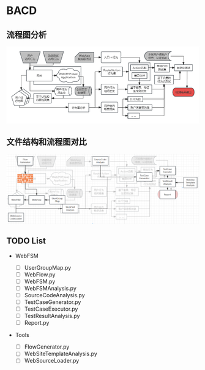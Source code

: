 <!--
 * @Author: Suez_kip 287140262@qq.com
 * @Date: 2023-11-24 15:48:26
 * @LastEditTime: 2023-11-28 12:01:55
 * @LastEditors: Suez_kip
 * @Description: 
-->
# BACD

## 流程图分析

![图 2](images2/3a5d1cf8d491e9f40652640363490dd0df046830f1fdb714b21d510289bfa9e8.png)  

## 文件结构和流程图对比

![图 1](images2/e440c5c7b35d6c614d96b307f8b1fad89a0b3f25adece0618848b16a6f4623de.png)  

## TODO List

- WebFSM

  - [ ] UserGroupMap.py
  - [ ] WebFlow.py
  - [ ] WebFSM.py
  - [ ] WebFSMAnalysis.py
  - [ ] SourceCodeAnalysis.py
  - [ ] TestCaseGenerator.py
  - [ ] TestCaseExecutor.py
  - [ ] TestResultAnalysis.py
  - [ ] Report.py

- Tools

  - [ ] FlowGenerator.py
  - [ ] WebSiteTemplateAnalysis.py
  - [ ] WebSourceLoader.py

